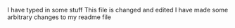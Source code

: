 I have typed in some stuff
This file is changed and edited
I have made some arbitrary changes to my readme file  
